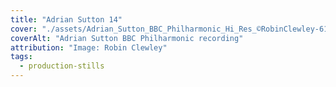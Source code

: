 ```yaml
---
title: "Adrian Sutton 14"
cover: "./assets/Adrian_Sutton_BBC_Philharmonic_Hi_Res_©RobinClewley-6146.jpg"
coverAlt: "Adrian Sutton BBC Philharmonic recording"
attribution: "Image: Robin Clewley"
tags:
  - production-stills
---
```

